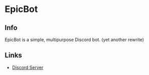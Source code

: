 # EpicBot

## Info

EpicBot is a simple, multipurpose Discord bot. (yet another rewrite)

## Links

- [Discord Server](https://discord.gg/9rYbc54KtY)
